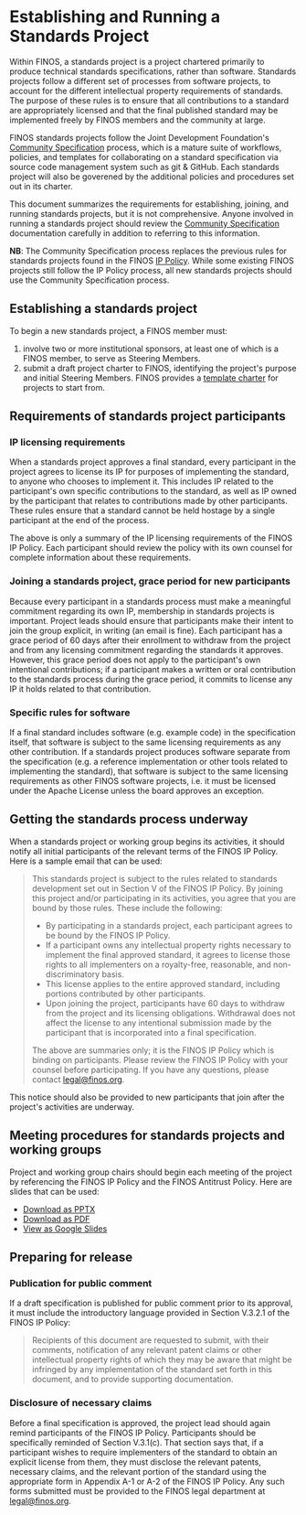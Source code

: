 # Establishing and Running a Standards Project

Within FINOS, a standards project is a project chartered primarily to produce technical standards specifications, rather than software. Standards projects follow a different set of processes from software projects, to account for the different intellectual property requirements of standards. The purpose of these rules is to ensure that all contributions to a standard are appropriately licensed and that the final published standard may be implemented freely by FINOS members and the community at large.

FINOS standards projects follow the Joint Development Foundation's [Community Specification](https://github.com/CommunitySpecification/1.0) process, which is a mature suite of workflows, policies, and templates for collaborating on a standard specification via source code management system such as git & GitHub. Each standards project will also be goverened by the additional policies and procedures set out in its charter.

This document summarizes the requirements for establishing, joining, and running standards projects, but it is not comprehensive. Anyone involved in running a standards project should review the [Community Specification](https://github.com/CommunitySpecification/1.0) documentation carefully in addition to referring to this information. 

**NB**: The Community Specification process replaces the previous rules for standards projects found in the FINOS [IP Policy](../IP-Policy.pdf). While some existing FINOS projects still follow the IP Policy process, all new standards projects should use the Community Specification process.

## Establishing a standards project

To begin a new standards project, a FINOS member must:
1. involve two or more institutional sponsors, at least one of which is a FINOS member, to serve as Steering Members.
2. submit a draft project charter to FINOS, identifying the project's purpose and initial Steering Members. FINOS provides a [template charter](CONTRIBUTING.standards.md) for projects to start from.

## Requirements of standards project participants

### IP licensing requirements

When a standards project approves a final standard, every participant in the project agrees to license its IP for purposes of implementing the standard, to anyone who chooses to implement it. This includes IP related to the participant's own specific contributions to the standard, as well as IP owned by the participant that relates to contributions made by other participants. These rules ensure that a standard cannot be held hostage by a single participant at the end of the process.

The above is only a summary of the IP licensing requirements of the FINOS IP Policy. Each participant should review the policy with its own counsel for complete information about these requirements.

### Joining a standards project, grace period for new participants

Because every participant in a standards process must make a meaningful commitment regarding its own IP, membership in standards projects is important. Project leads should ensure that participants make their intent to join the group explicit, in writing (an email is fine). Each participant has a grace period of 60 days after their enrollment to withdraw from the project and from any licensing commitment regarding the standards it approves. However, this grace period does not apply to the participant's own intentional contributions; if a participant makes a written or oral contribution to the standards process during the grace period, it commits to license any IP it holds related to that contribution.

### Specific rules for software

If a final standard includes software (e.g. example code) in the specification itself, that software is subject to the same licensing requirements as any other contribution. If a standards project produces software separate from the specification (e.g. a reference implementation or other tools related to implementing the standard), that software is subject to the same licensing requirements as other FINOS software projects, i.e. it must be licensed under the Apache License unless the board approves an exception.

## Getting the standards process underway

When a standards project or working group begins its activities, it should notify all initial participants of the relevant terms of the FINOS IP Policy. Here is a sample email that can be used:

>This standards project is subject to the rules related to standards development set out in Section V of the FINOS IP Policy. By joining this project and/or participating in its activities, you agree that you are bound by those rules. These include the following:
>
> * By participating in a standards project, each participant agrees to be bound by the FINOS IP Policy.
> * If a participant owns any intellectual property rights necessary to implement the final approved standard, it agrees to license those rights to all implementers on a royalty-free, reasonable, and non-discriminatory basis. 
> * This license applies to the entire approved standard, including portions contributed by other participants.
> * Upon joining the project, participants have 60 days to withdraw from the project and its licensing obligations. Withdrawal does not affect the license to any intentional submission made by the participant that is incorporated into a final specification.
>
> The above are summaries only; it is the FINOS IP Policy which is binding on participants. Please review the FINOS IP Policy with your counsel before participating. If you have any questions, please contact legal@finos.org.

This notice should also be provided to new participants that join after the project's activities are underway.

## Meeting procedures for standards projects and working groups

Project and working group chairs should begin each meeting of the project by referencing the FINOS IP Policy and the FINOS Antitrust Policy. Here are slides that can be used:

* [Download as PPTX](../Compliance-Slides/Standards-Project-Compliance-Slides.pptx)
* [Download as PDF](../Compliance-Slides/Standards-Project-Compliance-Slides.pdf)
* [View as Google Slides](https://docs.google.com/presentation/d/1Jhaqsb0FZoCViiYpCvfC6sMymyg8QCI01bd0gnffQx4/edit?usp=sharing)

## Preparing for release

### Publication for public comment

If a draft specification is published for public comment prior to its approval, it must include the introductory language provided in Section V.3.2.1 of the FINOS IP Policy:

> Recipients of this document are requested to submit, with their comments, notification of any relevant patent claims or other intellectual property rights of which they may be aware that might be infringed by any implementation of the standard set forth in this document, and to provide supporting documentation.

### Disclosure of necessary claims

Before a final specification is approved, the project lead should again remind participants of the FINOS IP Policy. Participants should be specifically reminded of Section V.3.1(c). That section says that, if a participant wishes to require implementers of the standard to obtain an explicit license from them, they must disclose the relevant patents, necessary claims, and the relevant portion of the standard using the appropriate form in Appendix A-1 or A-2 of the FINOS IP Policy. Any such forms submitted must be provided to the FINOS legal department at legal@finos.org.
